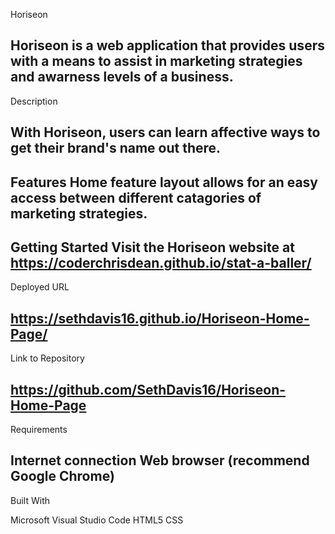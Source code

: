 Horiseon

Horiseon is a web application that provides users with a means to assist in marketing strategies and awarness levels of a business.
---
Description

With Horiseon, users can learn affective ways to get their brand's name out there.
---
Features
Home feature layout allows for an easy access between different catagories of marketing strategies.
---
Getting Started
Visit the Horiseon website at https://coderchrisdean.github.io/stat-a-baller/
---
Deployed URL

https://sethdavis16.github.io/Horiseon-Home-Page/
---
Link to Repository

https://github.com/SethDavis16/Horiseon-Home-Page
---
Requirements

Internet connection
Web browser (recommend Google Chrome)
---
Built With

Microsoft Visual Studio Code
HTML5
CSS
